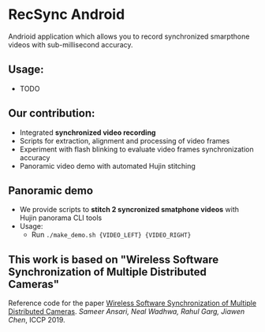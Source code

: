 # RecSync Android

Andrioid application which allows you to record synchronized smarpthone videos with sub-millisecond accuracy.

## Usage:
- TODO

## Our contribution:

- Integrated **synchronized video recording**
- Scripts for extraction, alignment and processing of video frames
- Experiment with flash blinking to evaluate video frames synchronization accuracy
- Panoramic video demo with automated Hujin stitching

## Panoramic demo

- We provide scripts to **stitch 2 syncronized smatphone videos** with Hujin panorama CLI tools
- Usage:
    - Run ```./make_demo.sh {VIDEO_LEFT} {VIDEO_RIGHT}```

## This work is based on "Wireless Software Synchronization of Multiple Distributed Cameras"

Reference code for the paper
[Wireless Software Synchronization of Multiple Distributed Cameras](https://arxiv.org/abs/1812.09366).
_Sameer Ansari, Neal Wadhwa, Rahul Garg, Jiawen Chen_, ICCP 2019.
